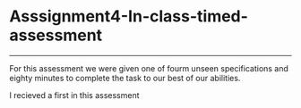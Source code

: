 # Asssignment4-In-class-timed-assessment
--------------------------------------------------------
For this assessment we were given one of fourm unseen specifications and eighty minutes to complete the task to our best of our abilities.

I recieved a first in this assessment
